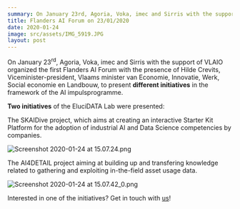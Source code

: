 ```yaml
---
summary: On January 23rd, Agoria, Voka, imec and Sirris with the support of VLAIO organized the first Flanders AI Forum withthe presence of Hilde Crevits, Viceminister-president, Vlaams minister van Economie, Innovatie, Werk, Social economie en Landbouw, to present different initiatives in the framework of the AI impulsprogramme.
title: Flanders AI Forum on 23/01/2020
date: 2020-01-24
image: src/assets/IMG_5919.JPG
layout: post
---
```


<p>On January 23<sup>rd</sup>, Agoria, Voka, imec and Sirris with the support of VLAIO organized the first Flanders AI Forum with&nbsp;the presence of Hilde Crevits, Viceminister-president, Vlaams minister van Economie, Innovatie, Werk, Social economie en Landbouw, to present <strong>different initiatives</strong> in the framework of the AI impulsprogramme.</p>

<p><strong>Two initiatives</strong> of the EluciDATA Lab were presented:&nbsp;&nbsp;</p>

<p>The SKAIDive project, which aims at creating an interactive Starter Kit Platform for the adoption of industrial AI and Data Science competencies by companies.&nbsp;</p>

<p><img alt="Screenshot 2020-01-24 at 15.07.24.png" src="../img/blogs/Screenshot 2020-01-24 at 15.07.24.png" /></p>

<p>The AI4DETAIL project aiming at building up and transfering knowledge related to gathering and exploiting in-the-field asset usage data.&nbsp;</p>

<p><img alt="Screenshot 2020-01-24 at 15.07.42_0.png" src="../img/blogs/Screenshot 2020-01-24 at 15.07.42_0.png" /></p>

<p>Interested in one of the initiatives? Get in touch with <a href="mailto:elucidatalab@sirris.be">us</a>!</p>
